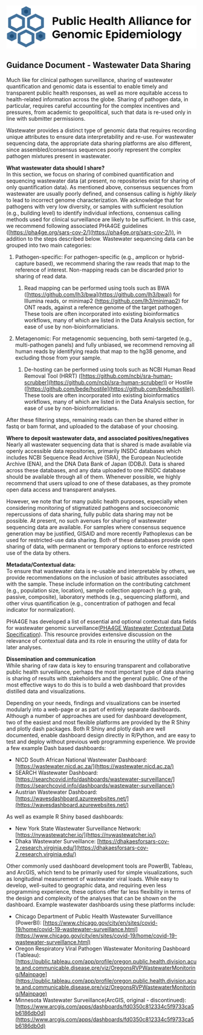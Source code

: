 ![PHA4GE logo](../phage-logo-thin.png)
## **Guidance Document \- Wastewater Data Sharing**

Much like for clinical pathogen surveillance, sharing of wastewater quantification and genomic data is essential to enable timely and transparent public health responses, as well as more equitable access to health-related information across the globe. Sharing of pathogen data, in particular, requires careful accounting for the complex incentives and pressures, from academic to geopolitical, such that data is re-used only in line with submitter permissions. 

Wastewater provides a distinct type of genomic data that requires recording unique attributes to ensure data interpretability and re-use. For wastewater sequencing data, the appropriate data sharing platforms are also different, since assembled/consensus sequences poorly represent the complex pathogen mixtures present in wastewater.

**What wastewater data should I share?**   
In this section, we focus on sharing of combined quantification and sequencing wastewater data (at present, no repositories exist for sharing of only quantification data). As mentioned above, consensus sequences from wastewater are usually poorly defined, and consensus calling is *highly likely* to lead to incorrect genome characterization. We acknowledge that for pathogens with very low diversity, or samples with sufficient resolution (e.g., building level) to identify individual infections, consensus calling methods used for clinical surveillance are likely to be sufficient. In this case, we recommend following associated PHA4GE guidelines ([https://pha4ge.org/sars-cov-2/](https://pha4ge.org/sars-cov-2/)), in addition to the steps described below. Wastewater sequencing data can be grouped into two main categories:

1. Pathogen-specific: For pathogen-specific (e.g., amplicon or hybrid-capture based), we recommend sharing the raw reads that map to the reference of interest. Non-mapping reads can be discarded prior to sharing of read data.   
   1. Read mapping can be performed using tools such as BWA ([https://github.com/lh3/bwa](https://github.com/lh3/bwa)) for Illumina reads, or minimap2 (https://github.com/lh3/minimap2) for ONT reads, against a reference genome of the target pathogen. These tools are often incorporated into existing bioinformatics workflows, many of which are listed in the Data Analysis section, for ease of use by non-bioinformaticians.

2. Metagenomic: For metagenomic sequencing, both semi-targeted (e.g., multi-pathogen panels) and fully unbiased, we recommend removing all human reads by identifying reads that map to the hg38 genome, and excluding those from your sample.   
   1. De-hosting can be performed using tools such as NCBI Human Read Removal Tool (HRRT) ([https://github.com/ncbi/sra-human-scrubber](https://github.com/ncbi/sra-human-scrubber)) or Hostile ([https://github.com/bede/hostile](https://github.com/bede/hostile)). These tools are often incorporated into existing bioinformatics workflows, many of which are listed in the Data Analysis section, for ease of use by non-bioinformaticians.

After these filtering steps, remaining reads can then be shared either in fastq or bam format, and uploaded to the database of your choosing. 

**Where to deposit wastewater data, and associated positives/negatives**   
Nearly all wastewater sequencing data that is shared is made available via openly accessible data repositories, primarily INSDC databases which includes NCBI Sequence Read Archive (SRA), the European Nucleotide Archive (ENA), and the DNA Data Bank of Japan (DDBJ). Data is shared across these databases, and any data uploaded to one INSDC database should be available through all of them. Whenever possible, we highly recommend that users upload to one of these databases, as they promote open data access and transparent analyses. 

However, we note that for many public health purposes, especially when considering monitoring of stigmatized pathogens and socioeconomic repercussions of data sharing, fully public data sharing may not be possible. At present, no such avenues for sharing of wastewater sequencing data are available. For samples where consensus sequence generation may be justified, GISAID and more recently Pathoplexus can be used for restricted-use data sharing. Both of these databases provide open sharing of data, with permanent or temporary options to enforce restricted use of the data by others. 

**Metadata/Contextual data:**   
To ensure that wastewater data is re-usable and interpretable by others, we provide recommendations on the inclusion of basic attributes associated with the sample. These include information on the contributing catchment (e.g., population size, location), sample collection approach (e.g. grab, passive, composite), laboratory methods (e.g., sequencing platform), and other virus quantification (e.g., concentration of pathogen and fecal indicator for normalization).

PHA4GE has developed a list of essential and optional contextual data fields for wastewater genomic surveillance([PHA4GE Wastewater Contextual Data Specification](https://github.com/pha4ge/Wastewater_Contextual_Data_Specification)). This resource provides extensive discussion on the relevance of contextual data and its role in ensuring the utility of data for later analyses. 

**Dissemination and communication**  
While sharing of raw data is key to ensuring transparent and collaborative public health surveillance, perhaps the most important type of data sharing is sharing of results with stakeholders and the general public. One of the most effective ways to do this is to build a web dashboard that provides distilled data and visualizations. 

Depending on your needs, findings and visualizations can be inserted modularly into a web-page or as part of entirely separate dashboards. Although a number of approaches are used for dashboard development, two of the easiest and most flexible platforms are provided by the R Shiny and plotly dash packages. Both R Shiny and plotly dash are well documented, enable dashboard design directly in R/Python, and are easy to test and deploy without previous web programming experience. We provide a few example Dash based dashboards:

- NICD South African National Wastewater Dashboard: [https://wastewater.nicd.ac.za/](https://wastewater.nicd.ac.za/)  
- SEARCH Wastewater Dashboard:[https://searchcovid.info/dashboards/wastewater-surveillance/](https://searchcovid.info/dashboards/wastewater-surveillance/)  
- Austrian Wastewater Dashboard: [https://wavesdashboard.azurewebsites.net/](https://wavesdashboard.azurewebsites.net/)

As well as example R Shiny based dashboards:

- New York State Wastewater Surveillance Network: [https://nywastewatcher.io/](https://nywastewatcher.io/)
- Dhaka Wastewater Surveillance: [https://dhakaesforsars-cov-2.research.virginia.edu/](https://dhakaesforsars-cov-2.research.virginia.edu/)

Other commonly used dashboard development tools are PowerBI, Tableau, and ArcGIS, which tend to be primarily used for simple visualizations, such as longitudinal measurement of wastewater viral loads. While easy to develop, well-suited to geographic data, and requiring even less programming experience, these options offer far less flexibility in terms of the design and complexity of the analyses that can be shown on the dashboard. Example wastewater dashboards using these platforms include:

- Chicago Department of Public Health Wastewater Surveilllance (PowerBI): [https://www.chicago.gov/city/en/sites/covid-19/home/covid-19-wastewater-surveillance.html](https://www.chicago.gov/city/en/sites/covid-19/home/covid-19-wastewater-surveillance.html)  
- Oregon Respiratory Viral Pathogen Wastewater Monitoring Dashboard (Tableau): [https://public.tableau.com/app/profile/oregon.public.health.division.acute.and.communicable.disease.pre/viz/OregonsRVPWastewaterMonitoring/Mainpage](https://public.tableau.com/app/profile/oregon.public.health.division.acute.and.communicable.disease.pre/viz/OregonsRVPWastewaterMonitoring/Mainpage)
- Minnesota Wastewater Surveillance(ArcGIS, original - discontinued): [https://www.arcgis.com/apps/dashboards/fd0350c812334c5f9733ca5b6186db0d](https://www.arcgis.com/apps/dashboards/fd0350c812334c5f9733ca5b6186db0d)  
